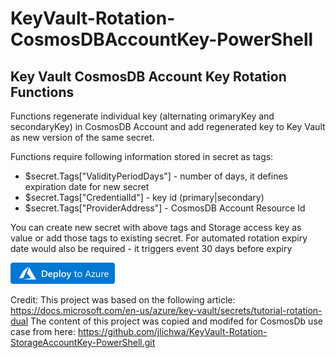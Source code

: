 # KeyVault-Rotation-CosmosDBAccountKey-PowerShell

## Key Vault CosmosDB Account Key Rotation Functions

Functions regenerate individual key (alternating orimaryKey and secondaryKey) in CosmosDB Account and add regenerated key to Key Vault as new version of the same secret.

Functions require following information stored in secret as tags:
- $secret.Tags["ValidityPeriodDays"] - number of days, it defines expiration date for new secret
- $secret.Tags["CredentialId"] - key id (primary|secondary)
- $secret.Tags["ProviderAddress"] - CosmosDB Account Resource Id

You can create new secret with above tags and Storage access key as value or add those tags to existing secret. For automated rotation expiry date would also be required - it triggers event 30 days before expiry

<a href="https://portal.azure.com/#create/Microsoft.Template/uri/" target="_blank">
    <img src="https://raw.githubusercontent.com/Azure/azure-quickstart-templates/master/1-CONTRIBUTION-GUIDE/images/deploytoazure.png"/>
</a>

Credit:
This project was based on the following article: https://docs.microsoft.com/en-us/azure/key-vault/secrets/tutorial-rotation-dual
The content of this project was copied and modifed for CosmosDb use case from here: https://github.com/jlichwa/KeyVault-Rotation-StorageAccountKey-PowerShell.git 

